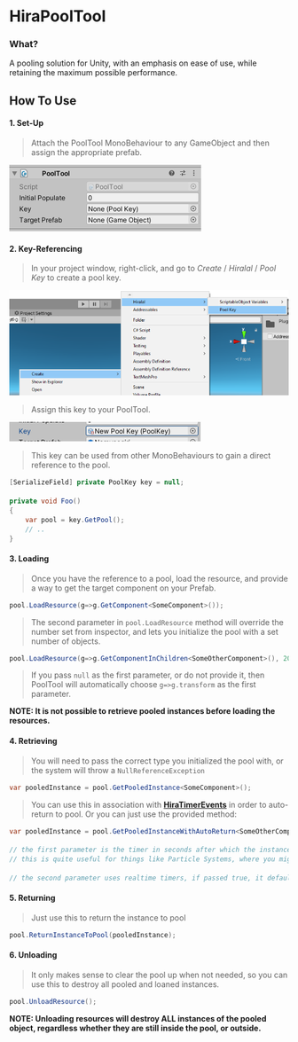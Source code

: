 ﻿# HiraPoolTool

### What?

A pooling solution for Unity, with an emphasis on ease of use, while retaining the maximum possible performance.

## How To Use

#### 1. Set-Up

> Attach the PoolTool MonoBehaviour to any GameObject and then assign the appropriate prefab.

![IMAGE PLACEHOLDER - PoolTool](.images/pooltool.png)

#### 2. Key-Referencing

> In your project window, right-click, and go to *Create* / *Hiralal* / *Pool Key* to create a pool key.

![IMAGE PLACEHOLDER - KeyCreate](.images/keycreate.png)

> Assign this key to your PoolTool.

![IMAGE PLACEHOLDER - KeyAssign](.images/keyassign.png)

> This key can be used from other MonoBehaviours to gain a direct reference to the pool.

```c#
[SerializeField] private PoolKey key = null;

private void Foo()
{
    var pool = key.GetPool();
    // ..
}
```

#### 3. Loading

> Once you have the reference to a pool, load the resource, and provide a way to get the target component on your Prefab.
```c#
pool.LoadResource(g=>g.GetComponent<SomeComponent>());
```

> The second parameter in ``pool.LoadResource`` method will override the number set from inspector, and lets you initialize the pool with a set number of objects.
```c#
pool.LoadResource(g=>g.GetComponentInChildren<SomeOtherComponent>(), 20);
```

> If you pass ``null`` as the first parameter, or do not provide it, then PoolTool will automatically choose ``g=>g.transform`` as the first parameter.

**NOTE: It is not possible to retrieve pooled instances before loading the resources.**

#### 4. Retrieving

> You will need to pass the correct type you initialized the pool with, or the system will throw a ``NullReferenceException``
```c#
var pooledInstance = pool.GetPooledInstance<SomeComponent>();
```

> You can use this in association with [**HiraTimerEvents**](../HiraTimer) in order to auto-return to pool. Or you can just use the provided method:
```c#
var pooledInstance = pool.GetPooledInstanceWithAutoReturn<SomeOtherComponent>(duration, ignoreTimescale);

// the first parameter is the timer in seconds after which the instance will return back to pool.
// this is quite useful for things like Particle Systems, where you might not always want to keep track.

// the second parameter uses realtime timers, if passed true, it defaults to false otherwise.
``` 

#### 5. Returning

> Just use this to return the instance to pool
```c#
pool.ReturnInstanceToPool(pooledInstance);
```

#### 6. Unloading

> It only makes sense to clear the pool up when not needed, so you can use this to destroy all pooled and loaned instances.
```c#
pool.UnloadResource();
```

**NOTE: Unloading resources will destroy ALL instances of the pooled object, regardless whether they are still inside the pool, or outside.**